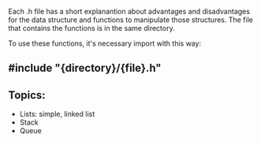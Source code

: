 Each .h file has a short explanantion about advantages and disadvantages for the data structure and functions to manipulate those structures. The file that contains the functions is in the same directory.

To use these functions, it's necessary import with this way:

## #include "{directory}/{file}.h"

## Topics:

- Lists: simple, linked list
- Stack
- Queue
